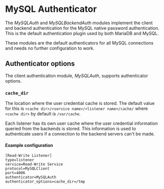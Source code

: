 # MySQL Authenticator

The _MySQLAuth_ and _MySQLBackendAuth_ modules implement the client and
backend authentication for the MySQL native password authentication. This
is the default authentication plugin used by both MariaDB and MySQL.

These modules are the default authenticators for all MySQL connections and
needs no further configuration to work.

## Authenticator options

The client authentication module, _MySQLAuth_, supports authenticator options.

### `cache_dir`

The location where the user credential cache is stored. The default value
for this is `<cache dir>/<service name>/<listener name>/cache/` where
`<cache dir>` by default is `/var/cache`.

Each listener has its own user cache where the user credential information
queried from the backends is stored. This information is used to
authenticate users if a connection to the backend servers can't be made.

#### Example configuration

```
[Read-Write Listener]
type=listener
service=Read-Write Service
protocol=MySQLClient
port=4006
authenticator=MySQLAuth
authenticator_options=cache_dir=/tmp
```
